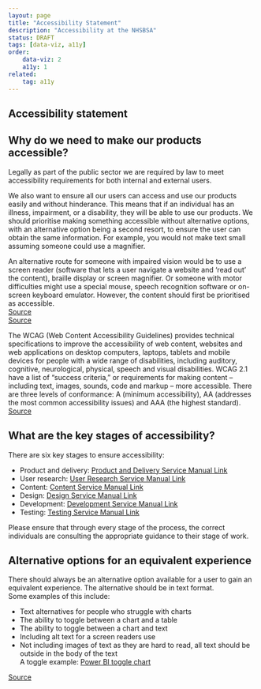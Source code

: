 ```yaml
---
layout: page
title: "Accessibility Statement"
description: "Accessibility at the NHSBSA"
status: DRAFT
tags: [data-viz, a11y]
order:
    data-viz: 2
    a11y: 1
related:
    tag: a11y
---
```

## Accessibility statement

## Why do we need to make our products accessible?  


Legally as part of the public sector we are required by law to meet accessibility requirements for both internal and external users.  
  

We also want to ensure all our users can access and use our products easily and without hinderance. This means that if an individual has an illness, impairment, or a disability, they will be able to use our products. We should prioritise making something accessible without alternative options, with an alternative option being a second resort, to ensure the user can obtain the same information. For example, you would not make text small assuming someone could use a magnifier.  
  

An alternative route for someone with impaired vision would be to use a screen reader (software that lets a user navigate a website and ‘read out’ the content), braille display or screen magnifier. Or someone with motor difficulties might use a special mouse, speech recognition software or on-screen keyboard emulator. However, the content should first be prioritised as accessible.   
[Source][source 1]  
[Source][source 2]  

The WCAG (Web Content Accessibility Guidelines) provides technical specifications to improve the accessibility of web content, websites and web applications on desktop computers, laptops, tablets and mobile devices for people with a wide range of disabilities, including auditory, cognitive, neurological, physical, speech and visual disabilities. WCAG 2.1 have a list of “success criteria,” or requirements for making content – including text, images, sounds, code and markup – more accessible. There are three levels of conformance: A (minimum accessibility), AA (addresses the most common accessibility issues) and AAA (the highest standard).  
[Source][source 3]

  
## What are the key stages of accessibility?  
  
There are six key stages to ensure accessibility:  
-	Product and delivery: [Product and Delivery Service Manual Link][source 4]
-	User research: [User Research Service Manual Link][source 5] 
-	Content: [Content Service Manual Link][source 6]
-	Design: [Design Service Manual Link][source 7]
-	Development: [Development Service Manual Link][source 8]
-	Testing: [Testing Service Manual Link][source 9]  

Please ensure that through every stage of the process, the correct individuals are consulting the appropriate guidance to their stage of work.


## Alternative options for an equivalent experience    

There should always be an alternative option available for a user to gain an equivalent experience. The alternative should be in text format.  
Some examples of this include:  
-	Text alternatives for people who struggle with charts
-	The ability to toggle between a chart and a table
-	The ability to toggle between a chart and text
-	Including alt text for a screen readers use
-	Not including images of text as they are hard to read, all text should be outside in the body of the text  
A toggle example: [Power BI toggle chart][source 10]    

[Source][source 11]

  

  
[source 1]: https://www.legislation.gov.uk/uksi/2018/952/made  
[source 2]: https://www.gov.uk/guidance/accessibility-requirements-for-public-sector-websites-and-apps  
[source 3]: https://kma.global/wp-content/uploads/2019/07/WCAG_2.1_Checklist.pdf  
[source 4]: https://service-manual.nhs.uk/accessibility/product-and-delivery
[source 5]: https://service-manual.nhs.uk/accessibility/user-research
[source 6]: https://service-manual.nhs.uk/accessibility/content
[source 7]: https://service-manual.nhs.uk/accessibility/design
[source 8]: https://service-manual.nhs.uk/accessibility/development
[source 9]: https://service-manual.nhs.uk/accessibility/testing
[source 10]: https://visualbi.com/blogs/business-intelligence/toggle-chart-table-power-bi/
[source 11]: https://accessibility.blog.gov.uk/2023/04/13/text-descriptions-for-data-visualisations/
